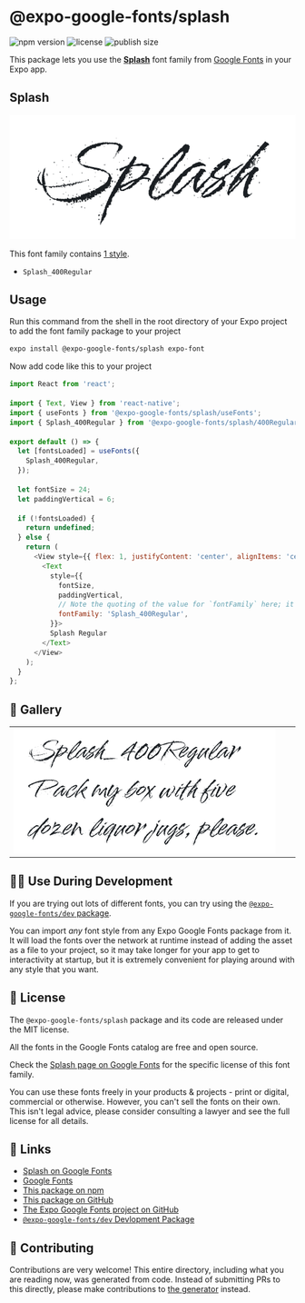 # @expo-google-fonts/splash

![npm version](https://flat.badgen.net/npm/v/@expo-google-fonts/splash)
![license](https://flat.badgen.net/github/license/expo/google-fonts)
![publish size](https://flat.badgen.net/packagephobia/install/@expo-google-fonts/splash)

This package lets you use the [**Splash**](https://fonts.google.com/specimen/Splash) font family from [Google Fonts](https://fonts.google.com/) in your Expo app.

## Splash

![Splash](./font-family.png)

This font family contains [1 style](#-gallery).

- `Splash_400Regular`

## Usage

Run this command from the shell in the root directory of your Expo project to add the font family package to your project
```sh
expo install @expo-google-fonts/splash expo-font
```

Now add code like this to your project
```js
import React from 'react';

import { Text, View } from 'react-native';
import { useFonts } from '@expo-google-fonts/splash/useFonts';
import { Splash_400Regular } from '@expo-google-fonts/splash/400Regular';

export default () => {
  let [fontsLoaded] = useFonts({
    Splash_400Regular,
  });

  let fontSize = 24;
  let paddingVertical = 6;

  if (!fontsLoaded) {
    return undefined;
  } else {
    return (
      <View style={{ flex: 1, justifyContent: 'center', alignItems: 'center' }}>
        <Text
          style={{
            fontSize,
            paddingVertical,
            // Note the quoting of the value for `fontFamily` here; it expects a string!
            fontFamily: 'Splash_400Regular',
          }}>
          Splash Regular
        </Text>
      </View>
    );
  }
};

```

## 🔡 Gallery


||||
|-|-|-|
|![Splash_400Regular](./Splash_400Regular.ttf.png)||||


## 👩‍💻 Use During Development

If you are trying out lots of different fonts, you can try using the [`@expo-google-fonts/dev` package](https://github.com/expo/google-fonts/tree/master/font-packages/dev#readme).

You can import *any* font style from any Expo Google Fonts package from it. It will load the fonts
over the network at runtime instead of adding the asset as a file to your project, so it may take longer
for your app to get to interactivity at startup, but it is extremely convenient
for playing around with any style that you want.

## 📖 License

The `@expo-google-fonts/splash` package and its code are released under the MIT license.

All the fonts in the Google Fonts catalog are free and open source.

Check the [Splash page on Google Fonts](https://fonts.google.com/specimen/Splash) for the specific license of this font family.

You can use these fonts freely in your products & projects - print or digital, commercial or otherwise. However, you can't sell the fonts on their own. This isn't legal advice, please consider consulting a lawyer and see the full license for all details.

## 🔗 Links

- [Splash on Google Fonts](https://fonts.google.com/specimen/Splash)
- [Google Fonts](https://fonts.google.com/)
- [This package on npm](https://www.npmjs.com/package/@expo-google-fonts/splash)
- [This package on GitHub](https://github.com/expo/google-fonts/tree/master/font-packages/splash)
- [The Expo Google Fonts project on GitHub](https://github.com/expo/google-fonts)
- [`@expo-google-fonts/dev` Devlopment Package](https://github.com/expo/google-fonts/tree/master/font-packages/dev)

## 🤝 Contributing

Contributions are very welcome! This entire directory, including what you are reading now, was generated from code. Instead of submitting PRs to this directly, please make contributions to [the generator](https://github.com/expo/google-fonts/tree/master/packages/generator) instead.
